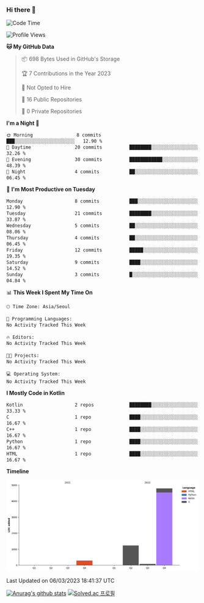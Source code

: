 ### Hi there 👋
<!--START_SECTION:waka-->
![Code Time](http://img.shields.io/badge/Code%20Time-13%20hrs%2036%20mins-blue)

![Profile Views](http://img.shields.io/badge/Profile%20Views-73-blue)

**🐱 My GitHub Data** 

> 📦 698 Bytes Used in GitHub's Storage 
 > 
> 🏆 7 Contributions in the Year 2023
 > 
> 🚫 Not Opted to Hire
 > 
> 📜 16 Public Repositories 
 > 
> 🔑 0 Private Repositories 
 > 
**I'm a Night 🦉** 

```text
🌞 Morning                8 commits           ███░░░░░░░░░░░░░░░░░░░░░░   12.90 % 
🌆 Daytime                20 commits          ████████░░░░░░░░░░░░░░░░░   32.26 % 
🌃 Evening                30 commits          ████████████░░░░░░░░░░░░░   48.39 % 
🌙 Night                  4 commits           ██░░░░░░░░░░░░░░░░░░░░░░░   06.45 % 
```
📅 **I'm Most Productive on Tuesday** 

```text
Monday                   8 commits           ███░░░░░░░░░░░░░░░░░░░░░░   12.90 % 
Tuesday                  21 commits          ████████░░░░░░░░░░░░░░░░░   33.87 % 
Wednesday                5 commits           ██░░░░░░░░░░░░░░░░░░░░░░░   08.06 % 
Thursday                 4 commits           ██░░░░░░░░░░░░░░░░░░░░░░░   06.45 % 
Friday                   12 commits          █████░░░░░░░░░░░░░░░░░░░░   19.35 % 
Saturday                 9 commits           ████░░░░░░░░░░░░░░░░░░░░░   14.52 % 
Sunday                   3 commits           █░░░░░░░░░░░░░░░░░░░░░░░░   04.84 % 
```


📊 **This Week I Spent My Time On** 

```text
🕑︎ Time Zone: Asia/Seoul

💬 Programming Languages: 
No Activity Tracked This Week

🔥 Editors: 
No Activity Tracked This Week

🐱‍💻 Projects: 
No Activity Tracked This Week

💻 Operating System: 
No Activity Tracked This Week
```

**I Mostly Code in Kotlin** 

```text
Kotlin                   2 repos             ████████░░░░░░░░░░░░░░░░░   33.33 % 
C                        1 repo              ████░░░░░░░░░░░░░░░░░░░░░   16.67 % 
C++                      1 repo              ████░░░░░░░░░░░░░░░░░░░░░   16.67 % 
Python                   1 repo              ████░░░░░░░░░░░░░░░░░░░░░   16.67 % 
HTML                     1 repo              ████░░░░░░░░░░░░░░░░░░░░░   16.67 % 
```



**Timeline**

![Lines of Code chart](https://raw.githubusercontent.com/heosumin518/heosumin518/main/assets/bar_graph.png)


 Last Updated on 06/03/2023 18:41:37 UTC
<!--END_SECTION:waka-->
[![Anurag's github stats](https://github-readme-stats.vercel.app/api?username=heosumin518)](https://github.com/anuraghazra/github-readme-stats)
[![Solved.ac
프로필](http://mazassumnida.wtf/api/v2/generate_badge?boj=heosumin)](https://solved.ac/heosumin)
